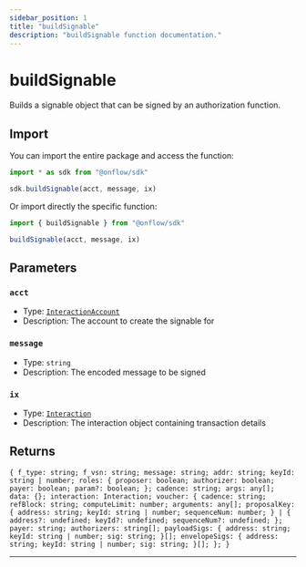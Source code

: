 ```yaml
---
sidebar_position: 1
title: "buildSignable"
description: "buildSignable function documentation."
---
```


<!-- THIS DOCUMENT IS AUTO-GENERATED FROM [onflow/sdk/src/resolve/resolve-signatures.ts](https://github.com/onflow/fcl-js/tree/master/packages/sdk/src/resolve/resolve-signatures.ts). DO NOT EDIT MANUALLY -->

# buildSignable

Builds a signable object that can be signed by an authorization function.

## Import

You can import the entire package and access the function:

```typescript
import * as sdk from "@onflow/sdk"

sdk.buildSignable(acct, message, ix)
```

Or import directly the specific function:

```typescript
import { buildSignable } from "@onflow/sdk"

buildSignable(acct, message, ix)
```


## Parameters

### `acct` 

- Type: [`InteractionAccount`](../types#interactionaccount)
- Description: The account to create the signable for


### `message` 

- Type: `string`
- Description: The encoded message to be signed


### `ix` 

- Type: [`Interaction`](../types#interaction)
- Description: The interaction object containing transaction details



## Returns

`{ f_type: string; f_vsn: string; message: string; addr: string; keyId: string | number; roles: { proposer: boolean; authorizer: boolean; payer: boolean; param?: boolean; }; cadence: string; args: any[]; data: {}; interaction: Interaction; voucher: { cadence: string; refBlock: string; computeLimit: number; arguments: any[]; proposalKey: { address: string; keyId: string | number; sequenceNum: number; } | { address?: undefined; keyId?: undefined; sequenceNum?: undefined; }; payer: string; authorizers: string[]; payloadSigs: { address: string; keyId: string | number; sig: string; }[]; envelopeSigs: { address: string; keyId: string | number; sig: string; }[]; }; }`


---
